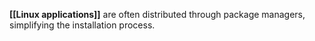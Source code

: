 **[[Linux applications]]** are often distributed through package managers, simplifying the installation process.